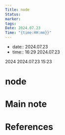 ```yaml
---
Title: node
Status: 
marker: 
tags: 
Date: 2024.07.23
Time: "{time:HH:mm}}"
---
```

- date:: 2024.07.23
- time:: 16:29
2024.07.23

2024
2024.07.23 15:23
# node

# Main note



# References


